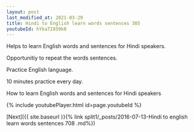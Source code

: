 ```yaml
---
layout: post
last_modified_at: 2021-03-29
title: Hindi to English learn words sentences 305 
youtubeId: hYkaTI859k8
---
```

 
 
Helps to learn English words and sentences for Hindi speakers.

Opportunitiy to repeat the words sentences. 

Practice English language. 
 
10 minutes practice every day. 
 
How to learn English words and sentences for Hindi speakers 
 
{% include youtubePlayer.html id=page.youtubeId %}
 
 
[Next]({{ site.baseurl }}{% link  split1/_posts/2016-07-13-Hindi to english learn words sentences 708 .md%})
 
